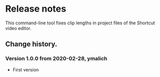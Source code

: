 # Release notes

This command-line tool fixes clip lengths in project files of the Shortcut video editor.

## Change history.
### Version 1.0.0 from 2020-02-28, ymalich
* First version